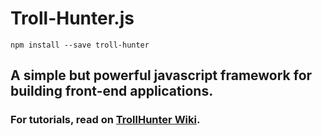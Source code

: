 # Troll-Hunter.js

```
npm install --save troll-hunter 
```

## A simple but powerful javascript framework for building front-end applications.

### For tutorials, read on **[TrollHunter Wiki](https://github.com/MinSiThu/troll-hunter/wiki)**.

